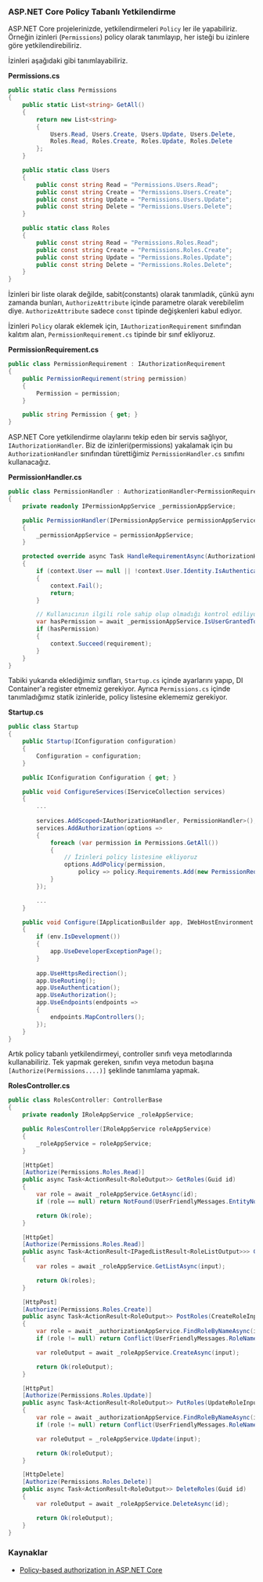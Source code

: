 ### ASP.NET Core Policy Tabanlı Yetkilendirme

ASP.NET Core projelerinizde, yetkilendirmeleri `Policy` ler ile yapabiliriz. 
Örneğin izinleri (`Permissions`) policy olarak tanımlayıp, her isteği bu izinlere göre yetkilendirebiliriz.

İzinleri aşağıdaki gibi tanımlayabiliriz.

**Permissions.cs**

````c#
public static class Permissions
{
    public static List<string> GetAll()
    {
        return new List<string>
        {
            Users.Read, Users.Create, Users.Update, Users.Delete,
            Roles.Read, Roles.Create, Roles.Update, Roles.Delete
        };
    }

    public static class Users
    {
        public const string Read = "Permissions.Users.Read";
        public const string Create = "Permissions.Users.Create";
        public const string Update = "Permissions.Users.Update";
        public const string Delete = "Permissions.Users.Delete";
    }

    public static class Roles
    {
        public const string Read = "Permissions.Roles.Read";
        public const string Create = "Permissions.Roles.Create";
        public const string Update = "Permissions.Roles.Update";
        public const string Delete = "Permissions.Roles.Delete";
    }
}
````

İzinleri bir liste olarak değilde, sabit(constants) olarak tanımladık, çünkü aynı zamanda bunları, `AuthorizeAttribute` içinde parametre olarak verebilelim diye. `AuthorizeAttribute` sadece `const` tipinde değişkenleri kabul ediyor.

İzinleri `Policy` olarak eklemek için, `IAuthorizationRequirement` sınıfından kalıtım alan, `PermissionRequirement.cs` tipinde bir sınıf ekliyoruz. 

**PermissionRequirement.cs**

````c#
public class PermissionRequirement : IAuthorizationRequirement
{
    public PermissionRequirement(string permission)
    {
        Permission = permission;
    }

    public string Permission { get; }
}
````

ASP.NET Core yetkilendirme olaylarını tekip eden bir servis sağlıyor, `IAuthorizationHandler`. Biz de izinleri(permissions) yakalamak için bu `AuthorizationHandler` sınıfından türettiğimiz `PermissionHandler.cs` sınıfını kullanacağız.

**PermissionHandler.cs**

````c#
public class PermissionHandler : AuthorizationHandler<PermissionRequirement>
{
    private readonly IPermissionAppService _permissionAppService;

    public PermissionHandler(IPermissionAppService permissionAppService)
    {
        _permissionAppService = permissionAppService;
    }

    protected override async Task HandleRequirementAsync(AuthorizationHandlerContext context, PermissionRequirement requirement)
    {
        if (context.User == null || !context.User.Identity.IsAuthenticated)
        {
            context.Fail();
            return;
        }

        // Kullanıcının ilgili role sahip olup olmadığı kontrol ediliyor.
        var hasPermission = await _permissionAppService.IsUserGrantedToPermissionAsync(context.User.Identity.Name, requirement.Permission);
        if (hasPermission)
        {
            context.Succeed(requirement);
        }
    }
}
````

Tabiki yukarıda eklediğimiz sınıfları, `Startup.cs` içinde ayarlarını yapıp, DI Container'a register etmemiz gerekiyor.
Ayrıca `Permissions.cs` içinde tanımladığımız statik izinleride, policy listesine eklememiz gerekiyor.

**Startup.cs**

````c#
public class Startup
{
    public Startup(IConfiguration configuration)
    {
        Configuration = configuration;
    }

    public IConfiguration Configuration { get; }

    public void ConfigureServices(IServiceCollection services)
    {
        ...
        
        services.AddScoped<IAuthorizationHandler, PermissionHandler>();
        services.AddAuthorization(options =>
        {
            foreach (var permission in Permissions.GetAll())
            {
                // İzinleri policy listesine ekliyoruz
                options.AddPolicy(permission,
                    policy => policy.Requirements.Add(new PermissionRequirement(permission)));
            }
        });

        ...
    }

    public void Configure(IApplicationBuilder app, IWebHostEnvironment env)
    {
        if (env.IsDevelopment())
        {
            app.UseDeveloperExceptionPage();
        }
        
        app.UseHttpsRedirection();
        app.UseRouting();
        app.UseAuthentication();
        app.UseAuthorization();
        app.UseEndpoints(endpoints =>
        {
            endpoints.MapControllers();
        });
    }
}
````

Artık policy tabanlı yetkilendirmeyi, controller sınıfı veya metodlarında kullanabiliriz. Tek yapmak gereken, sınıfın veya metodun başına `[Authorize(Permissions....)]` şeklinde tanımlama yapmak.

**RolesController.cs**

````c#
public class RolesController: ControllerBase
{
    private readonly IRoleAppService _roleAppService;

    public RolesController(IRoleAppService roleAppService)
    {
        _roleAppService = roleAppService;
    }

    [HttpGet]
    [Authorize(Permissions.Roles.Read)]
    public async Task<ActionResult<RoleOutput>> GetRoles(Guid id)
    {
        var role = await _roleAppService.GetAsync(id);
        if (role == null) return NotFound(UserFriendlyMessages.EntityNotFound);

        return Ok(role);
    }

    [HttpGet]
    [Authorize(Permissions.Roles.Read)]
    public async Task<ActionResult<IPagedListResult<RoleListOutput>>> GetRoles(PagedListInput input)
    {
        var roles = await _roleAppService.GetListAsync(input);

        return Ok(roles);
    }

    [HttpPost]
    [Authorize(Permissions.Roles.Create)]
    public async Task<ActionResult<RoleOutput>> PostRoles(CreateRoleInput input)
    {
        var role = await _authorizationAppService.FindRoleByNameAsync(input.Name);
        if (role != null) return Conflict(UserFriendlyMessages.RoleNameAlreadyExist);

        var roleOutput = await _roleAppService.CreateAsync(input);

        return Ok(roleOutput);
    }

    [HttpPut]
    [Authorize(Permissions.Roles.Update)]
    public async Task<ActionResult<RoleOutput>> PutRoles(UpdateRoleInput input)
    {
        var role = await _authorizationAppService.FindRoleByNameAsync(input.Name);
        if (role != null) return Conflict(UserFriendlyMessages.RoleNameAlreadyExist);

        var roleOutput = _roleAppService.Update(input);

        return Ok(roleOutput);
    }

    [HttpDelete]
    [Authorize(Permissions.Roles.Delete)]
    public async Task<ActionResult<RoleOutput>> DeleteRoles(Guid id)
    {
        var roleOutput = await _roleAppService.DeleteAsync(id);

        return Ok(roleOutput);
    }
}
````

### Kaynaklar

- [Policy-based authorization in ASP.NET Core](https://docs.microsoft.com/en-us/aspnet/core/security/authorization/policies?view=aspnetcore-3.1)

